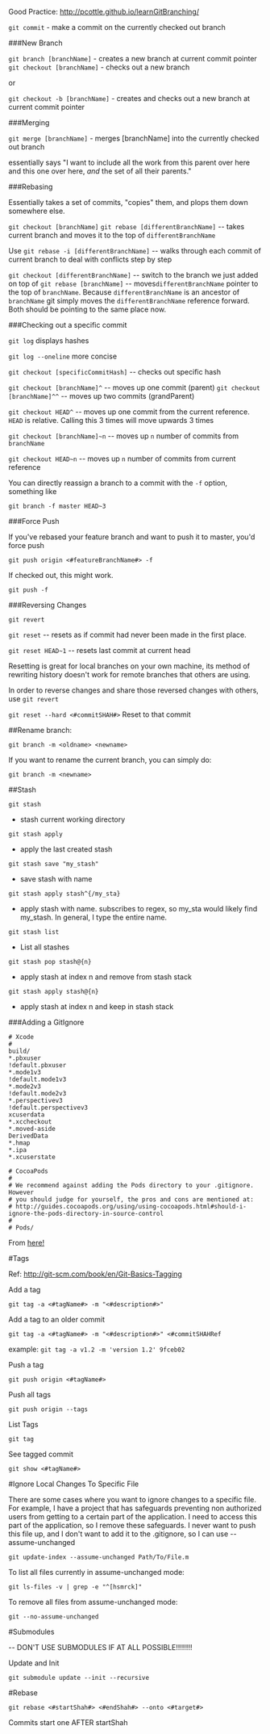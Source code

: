 Good Practice: http://pcottle.github.io/learnGitBranching/

`git commit` - make a commit on the currently checked out branch

###New Branch

`git branch [branchName]` - creates a new branch at current commit pointer
`git checkout [branchName]` - checks out a new branch

or

`git checkout -b [branchName]` - creates and checks out a new branch at current commit pointer

###Merging

`git merge [branchName]` - merges [branchName] into the currently checked out branch

essentially says "I want to include all the work from this parent over here and this one over here, <i>and</i> the set of all their parents."

###Rebasing

Essentially takes a set of commits, "copies" them, and plops them down somewhere else. 

`git checkout [branchName]` 
`git rebase [differentBranchName]` -- takes current branch and moves it to the top of `differentBranchName`

Use `git rebase -i [differentBranchName]` -- walks through each commit of current branch to deal with conflicts step by step

`git checkout [differentBranchName]` -- switch to the branch we just added on top of
`git rebase [branchName]` -- moves`differentBranchName` pointer to the top of `branchName`. Because `differentBranchName` is an ancestor of `branchName` git simply moves the `differentBranchName` reference forward. Both should be pointing to the same place now.

###Checking out a specific commit

`git log` displays hashes

`git log --oneline` more concise

`git checkout [specificCommitHash]` -- checks out specific hash

`git checkout [branchName]^` -- moves up one commit (parent)
`git checkout [branchName]^^` -- moves up two commits (grandParent)

`git checkout HEAD^` -- moves up one commit from the current reference.  `HEAD` is relative. Calling this 3 times will move upwards 3 times

`git checkout [branchName]~n` -- moves up `n` number of commits from `branchName`

`git checkout HEAD~n` -- moves up `n` number of commits from current reference

You can directly reassign a branch to a commit with the `-f` option, something like

`git branch -f master HEAD~3`

###Force Push

If you've rebased your feature branch and want to push it to master, you'd force push

`git push origin <#featureBranchName#> -f`

If checked out, this might work. 

`git push -f`

###Reversing Changes

`git revert`

`git reset` -- resets as if commit had never been made in the first place.

`git reset HEAD~1` -- resets last commit at current head

Resetting is great for local branches on your own machine, its method of rewriting history doesn't work for remote branches that others are using.

In order to reverse changes and share those reversed changes with others, use `git revert`

`git reset --hard <#commitSHAH#>` Reset to that commit

##Rename branch:

`git branch -m <oldname> <newname>`

If you want to rename the current branch, you can simply do:

`git branch -m <newname>`

##Stash

`git stash`
- stash current working directory

`git stash apply`
- apply the last created stash

`git stash save "my_stash"`
- save stash with name

`git stash apply stash^{/my_sta}`
- apply stash with name.  subscribes to regex, so my_sta would likely find my_stash.  In general, I type the entire name.

`git stash list`
- List all stashes

`git stash pop stash@{n}`
- apply stash at index n and remove from stash stack

`git stash apply stash@{n}`
- apply stash at index n and keep in stash stack


###Adding a GitIgnore

```
# Xcode
#
build/
*.pbxuser
!default.pbxuser
*.mode1v3
!default.mode1v3
*.mode2v3
!default.mode2v3
*.perspectivev3
!default.perspectivev3
xcuserdata
*.xccheckout
*.moved-aside
DerivedData
*.hmap
*.ipa
*.xcuserstate

# CocoaPods
#
# We recommend against adding the Pods directory to your .gitignore. However
# you should judge for yourself, the pros and cons are mentioned at:
# http://guides.cocoapods.org/using/using-cocoapods.html#should-i-ignore-the-pods-directory-in-source-control
#
# Pods/
```

From <a href="https://github.com/github/gitignore/blob/master/Objective-C.gitignore">here!</a>

#Tags

Ref: <a href="http://git-scm.com/book/en/Git-Basics-Tagging">http://git-scm.com/book/en/Git-Basics-Tagging</a>

Add a tag

`git tag -a <#tagName#> -m "<#description#>"`

Add a tag to an older commit

`git tag -a <#tagName#> -m "<#description#>" <#commitSHAHRef`

  example: `git tag -a v1.2 -m 'version 1.2' 9fceb02`

Push a tag

`git push origin <#tagName#>`

Push all tags

`git push origin --tags`

List Tags

`git tag`

See tagged commit

`git show <#tagName#>`

#Ignore Local Changes To Specific File

There are some cases where you want to ignore changes to a specific file.  For example, I have a project that has safeguards preventing non authorized users from getting to a certain part of the application.  I need to access this part of the application, so I remove these safeguards.  I never want to push this file up, and I don't want to add it to the .gitignore, so I can use --assume-unchanged

`git update-index --assume-unchanged Path/To/File.m`

To list all files currently in assume-unchanged mode:

`git ls-files -v | grep -e "^[hsmrck]"`

To remove all files from assume-unchanged mode:

`git --no-assume-unchanged`

#Submodules

-- DON'T USE SUBMODULES IF AT ALL POSSIBLE!!!!!!!!

Update and Init

`git submodule update --init --recursive`

#Rebase

`git rebase <#startShah#> <#endShah#> --onto <#target#>`

Commits start one AFTER startShah
